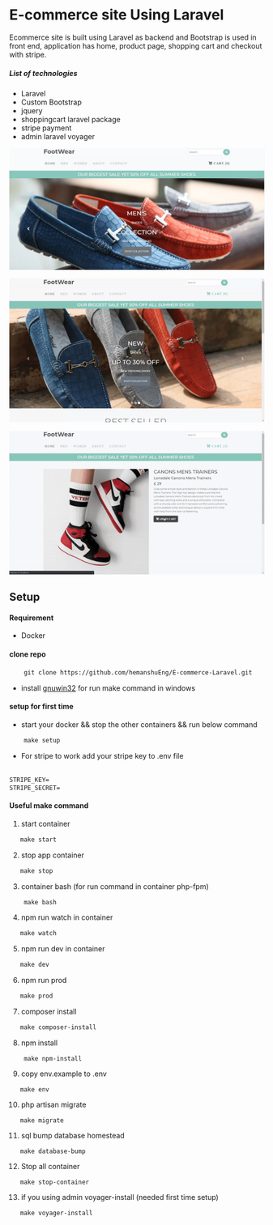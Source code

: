 # E-commerce site Using Laravel

Ecommerce site is built using Laravel as backend and Bootstrap is used in front end, application has home, product page, shopping cart and checkout with stripe.

##### List of technologies
 - Laravel
 - Custom Bootstrap
 - jquery
 - shoppingcart laravel package
 - stripe payment
 - admin laravel voyager

![website](https://github.com/hemanshuEng/E-commerce-Laravel/blob/master/img/webpicture.JPG)

![gif](https://github.com/hemanshuEng/E-commerce-Laravel/blob/master/img/ezgif-2-d1e0aebebd2f.gif)

![gif](https://github.com/hemanshuEng/E-commerce-Laravel/blob/master/img/ezgif-2-a83445717ccd.gif)
## Setup

#### Requirement
   - Docker
#### clone repo
````makefile
    git clone https://github.com/hemanshuEng/E-commerce-Laravel.git
````
 - install [gnuwin32](http://gnuwin32.sourceforge.net/packages/make.htm) for run make command in windows

#### setup for first time 
 - start your docker && stop the other containers && run below command
````makefile
    make setup
````
  - For stripe to work add your stripe key to .env file 
  ````.dotenv
    
STRIPE_KEY=
STRIPE_SECRET=

````
#### Useful make command 
 1. start container 
 ````makefile
    make start
````
 2. stop app container
 ````makefile
    make stop
````
 3. container bash (for run command in container php-fpm)
````makefile
    make bash
````
 4. npm run watch in container
 ````makefile
    make watch
````
 5. npm run dev in container
 ````makefile
    make dev
````
 6. npm run prod 
 ````makefile
    make prod
````
 7. composer install
 ````makefile
    make composer-install
````
 8. npm install
````
    make npm-install
````
 9. copy env.example to .env
 ````
    make env
````
 10. php artisan migrate
 ````
    make migrate
````
 11. sql bump database homestead
 ````
    make database-bump
````
 12. Stop all container
 ````
    make stop-container
````
 13. if you using admin voyager-install (needed first time setup)
 ````
    make voyager-install
````
